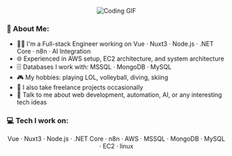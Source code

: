 <p align="center">
  <img src="https://temp-picture.s3.ap-northeast-1.amazonaws.com/tenor.gif" alt="Coding GIF"/>
</p>

### 🎐 About Me:
- 👨‍💻 I'm a Full-stack Engineer working on Vue · Nuxt3 · Node.js · .NET Core · n8n · AI Integration  
- 🌐 Experienced in AWS setup, EC2 architecture, and system architecture  
- 🗄️ Databases I work with: MSSQL · MongoDB · MySQL  
- 🎮 My hobbies: playing LOL, volleyball, diving, skiing  
- 💼 I also take freelance projects occasionally  
- 💭 Talk to me about web development, automation, AI, or any interesting tech ideas  

### 💻 Tech I work on:
<p align="center">
Vue · Nuxt3 · Node.js · .NET Core · n8n · AWS · MSSQL · MongoDB · MySQL · EC2 · linux
</p>
